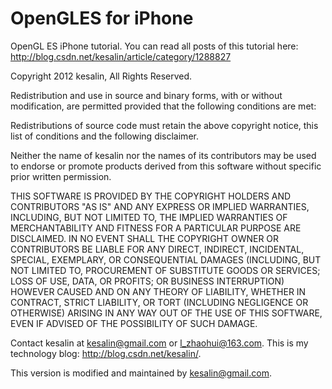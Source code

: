 OpenGLES for iPhone
======================================================================

OpenGL ES iPhone tutorial.
You can read all posts of this tutorial here:
http://blog.csdn.net/kesalin/article/category/1288827

Copyright 2012 kesalin, All Rights Reserved.

Redistribution and use in source and binary forms, with or without 
modification, are permitted provided that the following conditions are met:

Redistributions of source code must retain the above copyright notice, this 
list of conditions and the following disclaimer.

Neither the name of kesalin nor the names of its contributors may be 
used to endorse or promote products derived from this software without 
specific prior written permission.

THIS SOFTWARE IS PROVIDED BY THE COPYRIGHT HOLDERS AND CONTRIBUTORS "AS IS" 
AND ANY EXPRESS OR IMPLIED WARRANTIES, INCLUDING, BUT NOT LIMITED TO, THE 
IMPLIED WARRANTIES OF MERCHANTABILITY AND FITNESS FOR A PARTICULAR PURPOSE 
ARE DISCLAIMED. IN NO EVENT SHALL THE COPYRIGHT OWNER OR CONTRIBUTORS BE 
LIABLE FOR ANY DIRECT, INDIRECT, INCIDENTAL, SPECIAL, EXEMPLARY, OR 
CONSEQUENTIAL DAMAGES (INCLUDING, BUT NOT LIMITED TO, PROCUREMENT OF 
SUBSTITUTE GOODS OR SERVICES; LOSS OF USE, DATA, OR PROFITS; OR BUSINESS 
INTERRUPTION) HOWEVER CAUSED AND ON ANY THEORY OF LIABILITY, WHETHER IN 
CONTRACT, STRICT LIABILITY, OR TORT (INCLUDING NEGLIGENCE OR OTHERWISE) 
ARISING IN ANY WAY OUT OF THE USE OF THIS SOFTWARE, EVEN IF ADVISED OF 
THE POSSIBILITY OF SUCH DAMAGE.

Contact kesalin at kesalin@gmail.com or l_zhaohui@163.com.
This is my technology blog: http://blog.csdn.net/kesalin/.

This version is modified and maintained by kesalin@gmail.com.
